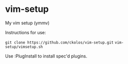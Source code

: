 vim-setup
=========

My vim setup (ymmv)

Instructions for use:

`git clone https://github.com/ckolos/vim-setup.git`
`vim-setup/vimsetup.sh`

Use :PlugInstall to install spec'd plugins.

